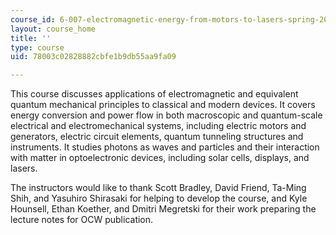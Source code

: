 ```yaml
---
course_id: 6-007-electromagnetic-energy-from-motors-to-lasers-spring-2011
layout: course_home
title: ''
type: course
uid: 78003c02828882cbfe1b9db55aa9fa09

---
```

This course discusses applications of electromagnetic and equivalent quantum mechanical principles to classical and modern devices. It covers energy conversion and power flow in both macroscopic and quantum-scale electrical and electromechanical systems, including electric motors and generators, electric circuit elements, quantum tunneling structures and instruments. It studies photons as waves and particles and their interaction with matter in optoelectronic devices, including solar cells, displays, and lasers.

The instructors would like to thank Scott Bradley, David Friend, Ta-Ming Shih, and Yasuhiro Shirasaki for helping to develop the course, and Kyle Hounsell, Ethan Koether, and Dmitri Megretski for their work preparing the lecture notes for OCW publication.
